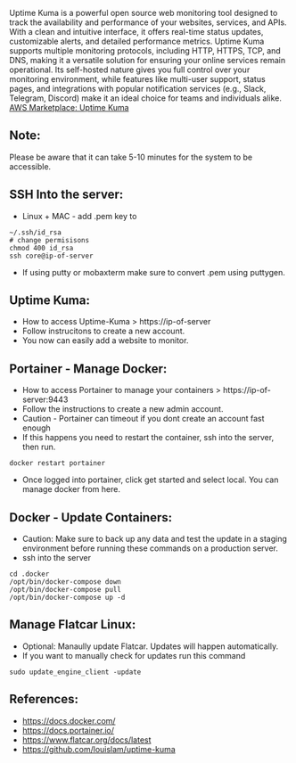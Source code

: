 Uptime Kuma is a powerful open source web monitoring tool designed to track the availability and performance of your websites, services, and APIs. With a clean and intuitive interface, it offers real-time status updates, customizable alerts, and detailed performance metrics. Uptime Kuma supports multiple monitoring protocols, including HTTP, HTTPS, TCP, and DNS, making it a versatile solution for ensuring your online services remain operational. Its self-hosted nature gives you full control over your monitoring environment, while features like multi-user support, status pages, and integrations with popular notification services (e.g., Slack, Telegram, Discord) make it an ideal choice for teams and individuals alike. [AWS Marketplace: Uptime Kuma ](https://aws.amazon.com/marketplace/pp/prodview-6ny3xloslkmh2?sr=0-1&ref_=beagle&applicationId=AWSMPContessa)


Note:
-----
Please be aware that it can take 5-10 minutes for the system to be accessible. 

SSH Into the server:
--------------------
* Linux + MAC - add .pem key to 
```
~/.ssh/id_rsa
# change permisisons
chmod 400 id_rsa
ssh core@ip-of-server
```
* If using putty or mobaxterm make sure to convert .pem using puttygen.

Uptime Kuma:
-------------
* How to access Uptime-Kuma > https://ip-of-server
* Follow instrucitons to create a new account. 
* You now can easily add a website to monitor. 

Portainer - Manage Docker:
--------------------------
* How to access Portainer to manage your containers > https://ip-of-server:9443
* Follow the instructions to create a new admin account. 
* Caution - Portainer can timeout if you dont create an account fast enough
* If this happens you need to restart the container, ssh into the server, then run. 
```
docker restart portainer
```
* Once logged into portainer, click get started and select local. You can manage docker from here. 

Docker - Update Containers: 
---------------------------
* Caution: Make sure to back up any data and test the update in a staging environment before running these commands on a production server.
* ssh into the server 
```
cd .docker
/opt/bin/docker-compose down
/opt/bin/docker-compose pull
/opt/bin/docker-compose up -d
```

Manage Flatcar Linux: 
---------------------
* Optional: Manaully update Flatcar. Updates will happen automatically. 
* If you want to manually check for updates run this command
```
sudo update_engine_client -update
```

References:
-----------
* https://docs.docker.com/
* https://docs.portainer.io/
* https://www.flatcar.org/docs/latest
* https://github.com/louislam/uptime-kuma
